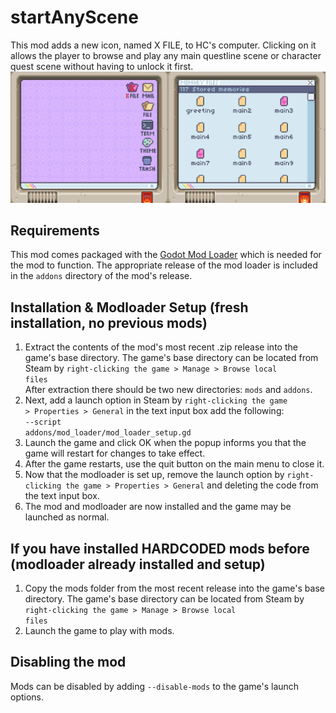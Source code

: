 # startAnyScene

This mod adds a new icon, named X FILE, to HC's computer. Clicking on it allows the player to browse and play any main questline scene or character quest scene without having to unlock it first.
![Demonstration image showing the desktop of HC's computer with the new X FILE icon.](demo-image.png)

## Requirements
This mod comes packaged with the [Godot Mod Loader](https://wiki.godotmodding.com/) which is needed for the mod to function. 
The appropriate release of the mod loader is included in the <code>addons</code> directory of the mod's release.

## Installation & Modloader Setup (fresh installation, no previous mods)
1.	Extract the contents of the mod's most recent .zip release into the game's base directory. The game's base directory can be located from Steam by <code>right-clicking the game > Manage > Browse local files</code> <br />
	After extraction there should be two new directories: <code>mods</code> and <code>addons</code>. <br />
2.	Next, add a launch option in Steam by <code>right-clicking the game > Properties > General</code> in the text input box add the following:<br />
	<code>--script addons/mod_loader/mod_loader_setup.gd</code><br />
3.	Launch the game and click OK when the popup informs you that the game will restart for changes to take effect.
4.	After the game restarts, use the quit button on the main menu to close it.
5.	Now that the modloader is set up, remove the launch option by <code>right-clicking the game > Properties > General</code> and deleting the code from the text input box.
6.	The mod and modloader are now installed and the game may be launched as normal.

## If you have installed HARDCODED mods before (modloader already installed and setup)
1.	Copy the mods folder from the most recent release into the game's base directory. The game's base directory can be located from Steam by <code>right-clicking the game > Manage > Browse local files</code>
2.	Launch the game to play with mods.

## Disabling the mod
Mods can be disabled by adding <code>--disable-mods</code> to the game's launch options.
